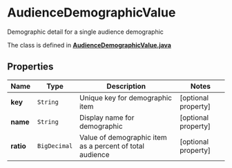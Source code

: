 

# AudienceDemographicValue

Demographic detail for a single audience demographic

The class is defined in **[AudienceDemographicValue.java](../../src/main/java/org/openapitools/model/AudienceDemographicValue.java)**

## Properties

Name | Type | Description | Notes
------------ | ------------- | ------------- | -------------
**key** | `String` | Unique key for demographic item |  [optional property]
**name** | `String` | Display name for demographic |  [optional property]
**ratio** | `BigDecimal` | Value of demographic item as a percent of total audience |  [optional property]





